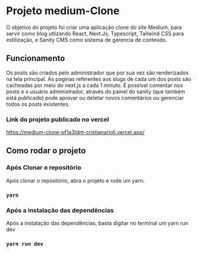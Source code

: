 # Projeto medium-Clone
O objetivo do projeto foi criar uma aplicação clone do site Medium, para servir como blog utlizando React, Next.Js, Typescript, Tailwind CSS para estilização, e Sanity CMS como sistema de gerencia de conteúdo.

## Funcionamento
Os posts são criados pelo administrador que por sua vez são renderizados na tela principal. As paginas referentes aos slugs de cada um dos posts são cacheadas por meio do next.js a cada 1 minuto. É possível comentar nos posts e o usuário administrador, através do painel do sanity (que também está publicado) pode aprovar ou deletar novos comentários ou gerenciar todos os posts existentes.

### Link do projeto publicado no vercel
https://medium-clone-pf1a3ldnt-cristianarioli.vercel.app/

## Como rodar o projeto
### Após Clonar o repositório
Após clonar o repositório, abra o projeto e rode um yarn:
### `yarn`
### Após a instalação das dependências
Após a instalação das dependências, basta digitar no terminal um yarn run dev
### `yarn run dev`
